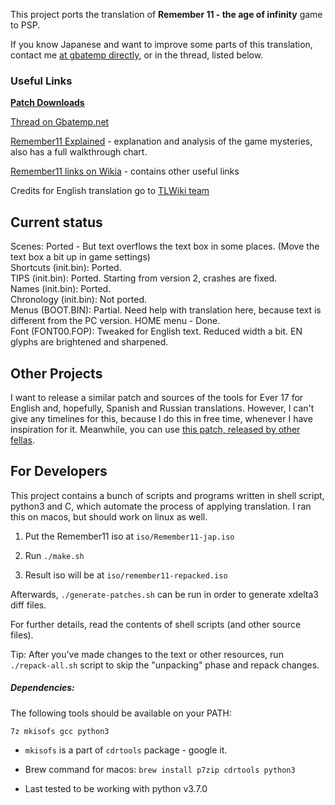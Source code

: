 
This project ports the translation of **Remember 11 - the age of infinity** game to PSP.

If you know Japanese and want to improve some parts of this translation, contact me [at gbatemp directly](https://gbatemp.net/members/dreambottle.384881/), or in the thread, listed below.

### Useful Links

[**Patch Downloads**](https://github.com/dreambottle/R11-psp-english/releases)

[Thread on Gbatemp.net](https://gbatemp.net/threads/release-remember11-the-age-of-infinity-psp-english-translation.470256/)

[Remember11 Explained](https://adayem.wordpress.com/remember11-explained/) - explanation and analysis of the game mysteries, also has a full walkthrough chart.

[Remember11 links on Wikia](http://remember11.wikia.com/wiki/Analysis_of_Remember_11) - contains other useful links

Credits for English translation go to [TLWiki team](https://tlwiki.org/?title=Remember11_-_the_age_of_infinity)


Current status
-----------

Scenes: Ported - But text overflows the text box in some places. (Move the text box a bit up in game settings)
<br>
Shortcuts (init.bin): Ported.
<br>
TIPS (init.bin): Ported. Starting from version 2, crashes are fixed.
<br>
Names (init.bin): Ported.
<br>
Chronology (init.bin): Not ported.
<br>
Menus (BOOT.BIN): Partial. Need help with translation here, because text is different from the PC version. HOME menu - Done.
<br>
Font (FONT00.FOP): Tweaked for English text. Reduced width a bit. EN glyphs are brightened and sharpened.

Other Projects
-----------

I want to release a similar patch and sources of the tools for Ever 17 for English and, hopefully, Spanish and Russian translations. However, I can't give any timelines for this, because I do this in free time, whenever I have inspiration for it. Meanwhile, you can use [this patch, released by other fellas](https://gbatemp.net/threads/release-ever17-the-out-of-infinity-psp-english-translation.469362/).


For Developers
-----------

This project contains a bunch of scripts and programs written in shell script, python3 and C, which automate the process of applying translation. I ran this on macos, but should work on linux as well.

1. Put the Remember11 iso at `iso/Remember11-jap.iso`

2. Run `./make.sh`

3. Result iso will be at `iso/remember11-repacked.iso`

Afterwards, `./generate-patches.sh` can be run in order to generate xdelta3 diff files.

For further details, read the contents of shell scripts (and other source files).

Tip: After you've made changes to the text or other resources, run `./repack-all.sh` script to skip the "unpacking" phase and repack changes.

##### Dependencies:

The following tools should be available on your PATH:

`7z mkisofs gcc python3`

- `mkisofs` is a part of `cdrtools` package - google it.

- Brew command for macos: `brew install p7zip cdrtools python3`

- Last tested to be working with python v3.7.0
